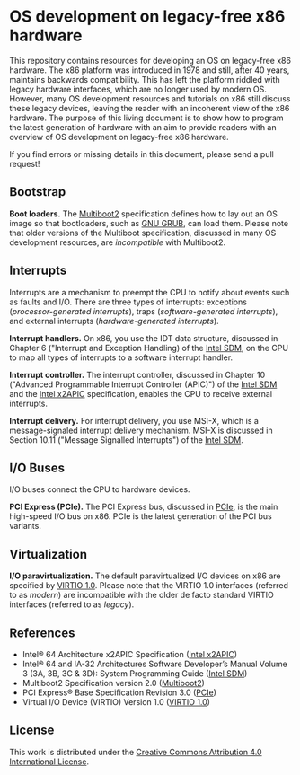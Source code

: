 # OS development on legacy-free x86 hardware

This repository contains resources for developing an OS on legacy-free x86 hardware.
The x86 platform was introduced in 1978 and still, after 40 years, maintains backwards compatibility.
This has left the platform riddled with legacy hardware interfaces, which are no longer used by modern OS.
However, many OS development resources and tutorials on x86 still discuss these legacy devices, leaving the reader with an incoherent view of the x86
 hardware.
The purpose of this living document is to show how to program the latest generation of hardware with an aim to provide readers with an overview of OS development on legacy-free x86 hardware.

If you find errors or missing details in this document, please send a pull request!

## Bootstrap

**Boot loaders.** The [Multiboot2] specification defines how to lay out an OS image so that bootloaders, such as [GNU GRUB](https://www.gnu.org/software/grub/), can load them. Please note that older versions of the Multiboot specification, discussed in many OS development resources, are _incompatible_ with Multiboot2.

## Interrupts

Interrupts are a mechanism to preempt the CPU to notify about events such as faults and I/O.
There are three types of interrupts: exceptions (*processor-generated interrupts*), traps (*software-generated interrupts*), and external interrupts (*hardware-generated interrupts*).

**Interrupt handlers.** On x86, you use the IDT data structure, discussed in Chapter 6 ("Interrupt and Exception Handling) of the [Intel SDM], on the CPU to map all types of interrupts to a software interrupt handler.

**Interrupt controller.** The interrupt controller, discussed in Chapter 10 ("Advanced Programmable Interrupt Controller (APIC)") of the [Intel SDM] and the [Intel x2APIC] specification, enables the CPU to receive external interrupts.

**Interrupt delivery.** For interrupt delivery, you use MSI-X, which is a message-signaled interrupt delivery mechanism.
MSI-X is discussed in Section 10.11 ("Message Signalled Interrupts") of the [Intel SDM].

## I/O Buses

I/O buses connect the CPU to hardware devices.

**PCI Express (PCIe).** The PCI Express bus, discussed in [PCIe], is the main high-speed I/O bus on x86. PCIe is the latest generation of the PCI bus variants.

## Virtualization

**I/O paravirtualization.** The default paravirtualized I/O devices on x86 are specified by [VIRTIO 1.0]. Please note that the VIRTIO 1.0 interfaces (referred to as *modern*) are incompatible with the older de facto standard VIRTIO interfaces (referred to as *legacy*).

## References

* Intel® 64 Architecture x2APIC Specification ([Intel x2APIC])
* Intel® 64 and IA-32 Architectures Software Developer’s Manual Volume 3 (3A, 3B, 3C & 3D): System Programming Guide ([Intel SDM])
* Multiboot2 Specification version 2.0 ([Multiboot2])
* PCI Express® Base Specification Revision 3.0 ([PCIe])
* Virtual I/O Device (VIRTIO) Version 1.0 ([VIRTIO 1.0])

[Intel SDM]: https://software.intel.com/en-us/download/intel-64-and-ia-32-architectures-sdm-combined-volumes-3a-3b-3c-and-3d-system-programming-guide
[Intel x2APIC]: https://www.naic.edu/~phil/software/intel/318148.pdf
[Multiboot2]: https://www.gnu.org/software/grub/manual/multiboot2/multiboot.html
[PCIe]: http://composter.com.ua/documents/PCI_Express_Base_Specification_Revision_3.0.pdf
[VIRTIO 1.0]: http://docs.oasis-open.org/virtio/virtio/v1.0/virtio-v1.0.html

## License

This work is distributed under the [Creative Commons Attribution 4.0 International License](http://creativecommons.org/licenses/by/4.0/).

